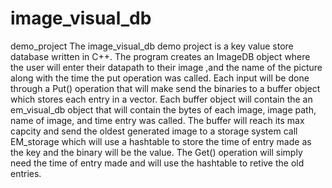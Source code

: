 # image_visual_db
demo_project
The image_visual_db demo project is a key value store database written in C++.
The program creates an ImageDB object where the user will enter their datapath to their image ,and the name of the picture along with the time the put operation was called.
Each input will be done through a Put() operation that will make send the binaries to a buffer object which stores each entry in a vector.
Each buffer object will contain the an em_visual_db object that will contain the bytes of each image, image path, name of image, and time entry was called.
The buffer will reach its max capcity and send the oldest generated image to a storage system call EM_storage which will use a hashtable to store the time of entry made as the key and the binary will be the value.
The Get() operation will simply need the time of entry made and will use the hashtable to retive the old entries.
